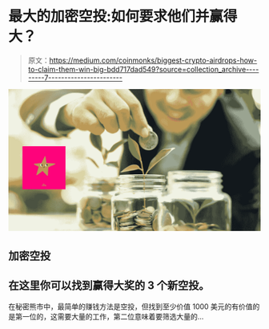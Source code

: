 # 最大的加密空投:如何要求他们并赢得大？

> 原文：<https://medium.com/coinmonks/biggest-crypto-airdrops-how-to-claim-them-win-big-bdd717dad549?source=collection_archive---------7----------------------->

![](img/e15bc214b40b5445e297a46a917ead47.png)

## 加密空投

## 在这里你可以找到赢得大奖的 3 个新空投。

在秘密熊市中，最简单的赚钱方法是空投，但找到至少价值 1000 美元的有价值的是第一位的，这需要大量的工作，第二位意味着要筛选大量的…